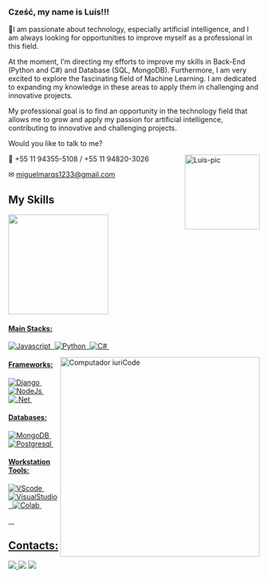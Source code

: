 ### Cześć, my name is Luís!!!

🌱I am passionate about technology, especially artificial intelligence, and I am always looking for opportunities to improve myself as a professional in this field.

At the moment, I’m directing my efforts to improve my skills in Back-End (Python and C#) and Database (SQL, MongoDB). Furthermore, I am very excited to explore the fascinating field of Machine Learning. I am dedicated to expanding my knowledge in these areas to apply them in challenging and innovative projects.

My professional goal is to find an opportunity in the technology field that allows me to grow and apply my passion for artificial intelligence, contributing to innovative and challenging projects.

Would you like to talk to me?

<img align="right" alt="Luis-pic" height="150" src="https://cdn.discordapp.com/attachments/914003234673274910/917981994317668382/Grenn_Tchaco.gif">

📱 +55 11 94355-5108 / +55 11 94820-3026

✉ miguelmarqs1233@gmail.com

## My Skills

<div align="left">
  <a href="https://github.com/miguelmarqs">
  <img height="200em" src="https://github-readme-stats.vercel.app/api/top-langs/?username=miguelmarqs&layout=compact&langs_count=7&theme=dark"/>
</div>


#### Main Stacks:

![Javascript](https://img.shields.io/badge/JavaScript-323330?style=for-the-badge&logo=javascript&logoColor=F7DF1E)&nbsp;
![Python](https://img.shields.io/badge/Python-14354C?style=for-the-badge&logo=python&logoColor=white)&nbsp;
![C#](https://img.shields.io/badge/C%23-239120?style=for-the-badge&logo=csharp&logoColor=white)&nbsp;

<img src="https://raw.githubusercontent.com/MicaelliMedeiros/micaellimedeiros/master/image/computer-illustration.png" min-width="400px" max-width="400px" width="400px" align="right" alt="Computador iuriCode">

#### Frameworks:

![Django](https://img.shields.io/badge/Django-092E20?style=for-the-badge&logo=django&logoColor=white)&nbsp;
![NodeJs](https://img.shields.io/badge/Node%20js-339933?style=for-the-badge&logo=nodedotjs&logoColor=white)&nbsp;
![.Net](https://img.shields.io/badge/.NET-512BD4?style=for-the-badge&logo=dotnet&logoColor=white)&nbsp;

#### Databases:

![MongoDB](https://img.shields.io/badge/MongoDB-4EA94B?style=for-the-badge&logo=mongodb&logoColor=white)&nbsp;
![Postgresql](https://img.shields.io/badge/PostgreSQL-316192?style=for-the-badge&logo=postgresql&logoColor=white)&nbsp;

#### Workstation Tools:

![VScode](https://img.shields.io/badge/vscode-4285F4?style=for-the-badge&logo=vscode&logoColor=white)&nbsp;
![VisualStudio](https://img.shields.io/badge/Visual_Studio-5C2D91?style=for-the-badge&logo=visual%20studio&logoColor=white)&nbsp;
![Colab](https://img.shields.io/badge/Colab-F9AB00?style=for-the-badge&logo=googlecolab&color=525252)&nbsp;

&nbsp;
&nbsp;

## Contacts:

<div> 
<a href="https://www.instagram.com/_lsmgl" target="_blank"><img src="https://img.shields.io/badge/-Instagram-%23E4405F?style=for-the-badge&logo=instagram&logoColor=white">
</a>
<a href = "mailto:contato.miguelmarqs1233@gmail.com"> <img src="https://img.shields.io/badge/-Gmail-%23333?style=for-the-badge&logo=gmail&logoColor=white" target="_blank"></a>
<a href="https://www.linkedin.com/in/miguelmarqs/" target="_blank"><img src="https://img.shields.io/badge/-LinkedIn-%230077B5?style=for-the-badge&logo=linkedin&logoColor=white"  target="_blank"></a> 
</div>&nbsp;&nbsp;
